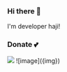 ### Hi there 👋
I'm developer haji!

### Donate 💕
<img src="{https://img.shields.io/badge/Patreon-F96854?style=for-the-badge&logo=patreon&logoColor=white}"/>
![image]({img})
<!--
**haji9202/haji9202** is a ✨ _special_ ✨ repository because its `README.md` (this file) appears on your GitHub profile.

Here are some ideas to get you started:

- 🔭 I’m currently working on ...
- 🌱 I’m currently learning ...
- 👯 I’m looking to collaborate on ...
- 🤔 I’m looking for help with ...
- 💬 Ask me about ...
- 📫 How to reach me: ...
- 😄 Pronouns: ...
- ⚡ Fun fact: ...
-->
